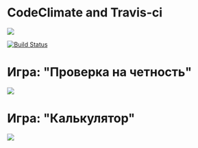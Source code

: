 <h1>CodeClimate and Travis-ci</h1>
<a href="https://codeclimate.com/github/Tvv95/frontend-project-lvl1/maintainability"><img src="https://api.codeclimate.com/v1/badges/f0498ea40090077977dd/maintainability" /></a>

[![Build Status](https://travis-ci.org/Tvv95/frontend-project-lvl1.svg?branch=master)](https://travis-ci.org/Tvv95/frontend-project-lvl1)

<h1>Игра: "Проверка на четность"</h1>
<a href="https://asciinema.org/a/mhZfSfYJC1c8gDTj7GllKgn55" target="_blank"><img src="https://asciinema.org/a/mhZfSfYJC1c8gDTj7GllKgn55.svg" /></a>

<h1>Игра: "Калькулятор"</h1>
<a href="https://asciinema.org/a/v11H3jtTlM6deSPyvHHqqO7Vs" target="_blank"><img src="https://asciinema.org/a/v11H3jtTlM6deSPyvHHqqO7Vs.svg" /></a>